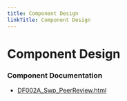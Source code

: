 ```yaml
---
title: Component Design
linkTitle: Component Design
---
```


# Component Design
### Component Documentation

- [DF002A_Swp_PeerReview.html](Doc/DF002A_Swp_PeerReview.html)

